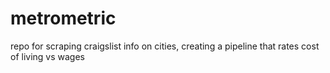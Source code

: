 # metrometric
repo for scraping craigslist info on cities, creating a pipeline that rates cost of living vs wages
